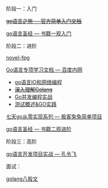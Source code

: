 阶段一：入门

~~[go语言之旅 — 官方简单入门文档](https://tour.go-zh.org/methods/15)~~

[go语言圣经 — 书籍一观入门](https://golang-china.github.io/gopl-zh/index.html)

阶段二：进阶

[novel-fpg](https://github.com/black-currant/novel-fpg)

[Go语言专项学习文档 — 百度内网](https://ku.baidu-int.com/knowledge/HFVrC7hq1Q/T8xkHDmQKW/RhYvysHyxU/D4cnPtEvvS6RUm)

- [go语言IO和网络编程](http://learn.baidu.com/dulearn/app-dulearn-page.html#/home/course-detail/30314?isFromPc=1&reportLog=true)
- ~~[深入理解Golang](http://learn.baidu.com/pages/index.html?isFromPc=1&reportLog=true#/courseInfo/31000?courseId=31000)~~
- [Go并发编程实战](http://learn.baidu.com/pages/index.html?isFromPc=1&reportLog=true#/courseInfo/30079?courseId=30079)
- [测试概述&GO实践](http://learn.baidu.com/pages/index.html?isFromPc=1&reportLog=true#/courseInfo/45822?courseId=45822)

[七天go从零实现系列 — 极客兔兔简单项目](https://geektutu.com/post/gee.html)

[go语言圣经 — 书籍二观进阶](https://golang-china.github.io/gopl-zh/index.html)

阶段三：高阶

[go语言开发项目实战 — 孔令飞](https://time.geekbang.org/column/intro/100079601?utm_campaign=geektime_search&utm_content=geektime_search&utm_medium=geektime_search&utm_source=geektime_search&utm_term=geektime_search)

面试：

[golang八股文](https://blog.csdn.net/qq_43716830/article/details/124405506?ops_request_misc=%257B%2522request%255Fid%2522%253A%252296535fac91170383385307e9094f676c%2522%252C%2522scm%2522%253A%252220140713.130102334..%2522%257D&request_id=96535fac91170383385307e9094f676c&biz_id=0&utm_medium=distribute.pc_search_result.none-task-blog-2~all~top_positive~default-1-124405506-null-null.142^v100^control&utm_term=golang%E9%9D%A2%E8%AF%95%E5%85%AB%E8%82%A1%E6%96%87&spm=1018.2226.3001.4187)
